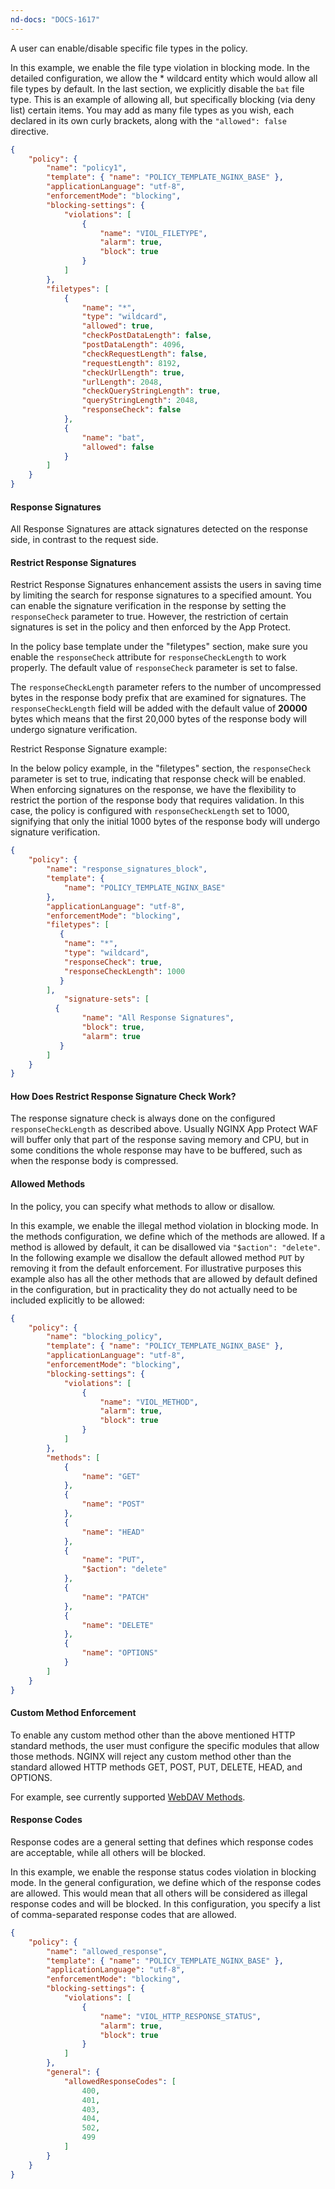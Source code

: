 ```yaml
---
nd-docs: "DOCS-1617"
---
```


A user can enable/disable specific file types in the policy.

In this example, we enable the file type violation in blocking mode. In the detailed configuration, we allow the \* wildcard entity which would allow all file types by default. In the last section, we explicitly disable the `bat` file type. This is an example of allowing all, but specifically blocking (via deny list) certain items.  You may add as many file types as you wish, each declared in its own curly brackets, along with the `"allowed": false` directive.

```json
{
    "policy": {
        "name": "policy1",
        "template": { "name": "POLICY_TEMPLATE_NGINX_BASE" },
        "applicationLanguage": "utf-8",
        "enforcementMode": "blocking",
        "blocking-settings": {
            "violations": [
                {
                    "name": "VIOL_FILETYPE",
                    "alarm": true,
                    "block": true
                }
            ]
        },
        "filetypes": [
            {
                "name": "*",
                "type": "wildcard",
                "allowed": true,
                "checkPostDataLength": false,
                "postDataLength": 4096,
                "checkRequestLength": false,
                "requestLength": 8192,
                "checkUrlLength": true,
                "urlLength": 2048,
                "checkQueryStringLength": true,
                "queryStringLength": 2048,
                "responseCheck": false
            },
            {
                "name": "bat",
                "allowed": false
            }
        ]
    }
}
```


#### Response Signatures
All Response Signatures are attack signatures detected on the response side, in contrast to the request side.


#### Restrict Response Signatures

Restrict Response Signatures enhancement assists the users in saving time by limiting the search for response signatures to a specified amount. You can enable the signature verification in the response by setting the `responseCheck` parameter to true. However, the restriction of certain signatures is set in the policy and then enforced by the App Protect.

In the policy base template under the "filetypes" section, make sure you enable the `responseCheck` attribute for `responseCheckLength` to work properly. The default value of `responseCheck` parameter is set to false.

The `responseCheckLength` parameter refers to the number of uncompressed bytes in the response body prefix that are examined for signatures. The `responseCheckLength` field will be added with the default value of **20000** bytes which means that the first 20,000 bytes of the response body will undergo signature verification.

Restrict Response Signature example:

In the below policy example, in the "filetypes" section, the `responseCheck` parameter is set to true, indicating that response check will be enabled.
When enforcing signatures on the response, we have the flexibility to restrict the portion of the response body that requires validation. In this case, the policy is configured with `responseCheckLength` set to 1000, signifying that only the initial 1000 bytes of the response body will undergo signature verification.

```json
{
    "policy": {
        "name": "response_signatures_block",
        "template": {
            "name": "POLICY_TEMPLATE_NGINX_BASE"
        },
        "applicationLanguage": "utf-8",
        "enforcementMode": "blocking",
        "filetypes": [
           {
            "name": "*",
            "type": "wildcard",
            "responseCheck": true,
		    "responseCheckLength": 1000
           }
        ],
            "signature-sets": [
          {
                "name": "All Response Signatures",
                "block": true,
                "alarm": true
           }
        ]
    }
}
```

#### How Does Restrict Response Signature Check Work?

The response signature check is always done on the configured `responseCheckLength` as described above. Usually NGINX App Protect WAF will buffer only that part of the response saving memory and CPU, but in some conditions the whole response may have to be buffered, such as when the response body is compressed.

#### Allowed Methods

In the policy, you can specify what methods to allow or disallow.

In this example, we enable the illegal method violation in blocking mode. In the methods configuration, we define which of the methods are allowed. If a method is allowed by default, it can be disallowed via `"$action": "delete"`. In the following example we disallow the default allowed method `PUT` by removing it from the default enforcement. For illustrative purposes this example also has all the other methods that are allowed by default defined in the configuration, but in practicality they do not actually need to be included explicitly to be allowed:


```json
{
    "policy": {
        "name": "blocking_policy",
        "template": { "name": "POLICY_TEMPLATE_NGINX_BASE" },
        "applicationLanguage": "utf-8",
        "enforcementMode": "blocking",
        "blocking-settings": {
            "violations": [
                {
                    "name": "VIOL_METHOD",
                    "alarm": true,
                    "block": true
                }
            ]
        },
        "methods": [
            {
                "name": "GET"
            },
            {
                "name": "POST"
            },
            {
                "name": "HEAD"
            },
            {
                "name": "PUT",
                "$action": "delete"
            },
            {
                "name": "PATCH"
            },
            {
                "name": "DELETE"
            },
            {
                "name": "OPTIONS"
            }
        ]
    }
}
```

#### Custom Method Enforcement

To enable any custom method other than the above mentioned HTTP standard methods, the user must configure the specific modules that allow those methods. NGINX will reject any custom method other than the standard allowed HTTP methods GET, POST, PUT, DELETE, HEAD, and OPTIONS.

For example, see currently supported [WebDAV Methods](https://nginx.org/en/docs/http/ngx_http_dav_module.html).

#### Response Codes

Response codes are a general setting that defines which response codes are acceptable, while all others will be blocked.

In this example, we enable the response status codes violation in blocking mode. In the general configuration, we define which of the response codes are allowed. This would mean that all others will be considered as illegal response codes and will be blocked. In this configuration, you specify a list of comma-separated response codes that are allowed.


```json
{
    "policy": {
        "name": "allowed_response",
        "template": { "name": "POLICY_TEMPLATE_NGINX_BASE" },
        "applicationLanguage": "utf-8",
        "enforcementMode": "blocking",
        "blocking-settings": {
            "violations": [
                {
                    "name": "VIOL_HTTP_RESPONSE_STATUS",
                    "alarm": true,
                    "block": true
                }
            ]
        },
        "general": {
            "allowedResponseCodes": [
                400,
                401,
                403,
                404,
                502,
                499
            ]
        }
    }
}
```